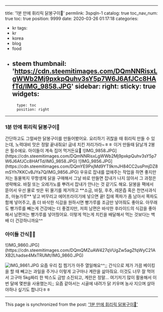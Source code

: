 
---
title: '1분 만에 휘리릭 닭봉구이🍗'
permlink: 3spqln-1
catalog: true
toc_nav_num: true
toc: true
position: 9999
date: 2020-03-26 01:17:18
categories:
- kr
tags:
- kr
- korea
- blog
- food
- steem
thumbnail: 'https://cdn.steemitimages.com/DQmNNRisxLgWWb2Mj9pxkpQuhv3sY5p7W6J6AfJCc8HAfTd/IMG_9858.JPG'
sidebar:
    right:
        sticky: true
widgets:
    -
        type: toc
        position: right
---


### 1분 만에 휘리릭 닭봉구이🍗
</b>
</b>
간단하고도 그럴싸한 닭봉구이를 만들어봤어요. 요리하기 귀찮을 때 휘리릭 만들 수 있는데, 노력대비 맛은 정말 끝내줘요! 굽네 치킨 저리가라~ㅎㅎ 이거 만들때 닭날개 2봉은 필수에요. 아이들이 계속 집어 먹거든요🍗
</b>
![IMG_9858.JPG](https://cdn.steemitimages.com/DQmNNRisxLgWWb2Mj9pxkpQuhv3sY5p7W6J6AfJCc8HAfTd/IMG_9858.JPG)
</b>
</b>
![IMG_9856.JPG](https://cdn.steemitimages.com/DQmYE9PxjMd9YT9kmJH84CC2usPmjDZ8mSYh7KKCvBJYa7Q/IMG_9856.JPG)
</b>
</b>
우유로 잡내를 없애주는 작업을 하면 좋지만 저는 동물복지 무항생제 닭을 구매해서 그날 바로 만들면 잡내가 나지 않아서 그 과정은 생략해요. 바질 또는 오레가노를 뿌려서 잡내가 안나는 것 같기도 해요.
</b>
닭봉을 팩에서 뜯어서 우선 물로 씻은 뒤 물기를 제거하고 **소금, 바질, 후추, 레몬즙 혹은 천연사과식초, 마늘가루** 넣고 버무리고 에어프라이기에 넣으면 끝!
</b>
집에 쪽파가 좀 남아서 쪽파도 함께 넣어주고, 좀 더 바삭한 식감을 원하시면 빵가루를 조금만 넣어줘도 좋아요. 아무래도 빵가루를 빼는게 건강에는 더 좋겠지만, 저희 남편은 바삭한 후라이드의 식감을 좋아해서 남편꺼는 빵가루를 넣어줬어요. 이렇게 먹는게 치킨을 배달해서 먹는 것보다는 백배 더 건강하니까요^^
</b>
</b>

### 아이들 간식🍠🥚
</b>
![IMG_9860.JPG](https://cdn.steemitimages.com/DQmQMZuAW427qVUgZw5agZfqWyC21AXB2Lhadse4MxTRUMt/IMG_9860.JPG)


![IMG_9861.JPG](https://cdn.steemitimages.com/DQmTpVLEMGUED4sB82VewRKrwMTqFgW2d5T1eJimuqWMuVi/IMG_9861.JPG)
</b>
</b>
요즘 우리 집 찜기가 아주 열일해요^^;; 간식으로 제가 가끔 베이킹을 할 때 빼고는 과일을 주거나 이렇게 고구마나 계란을 삶아줘요. 이것도 너무 잘 먹어서 고구마 5kg짜리 한 박스도 금방 소진되고, 계란은 정말... 여기저기 많이 활용해서 이번 달에 몇판을 사용했는지;;
</b>
요즘 같아서는 시골에 내려가 닭 키우며 농사 지으며 살아야하나 싶기도 합니다ㅎㅎ

- - -

This page is synchronized from the post: ['1분 만에 휘리릭 닭봉구이🍗'](https://steemit.com/@loveecho/3spqln-1)
